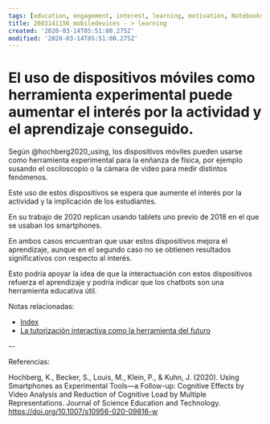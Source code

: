 ```yaml
---
tags: [education, engagement, interest, learning, motivation, Notebooks/education, Notebooks/motivation, workingmemory, chatbot]
title: 2003141156_mobiledevices - > learning
created: '2020-03-14T05:51:00.275Z'
modified: '2020-03-14T05:51:00.275Z'
---
```


# El uso de dispositivos móviles como herramienta experimental puede aumentar el interés por la actividad y el aprendizaje conseguido.

Según @hochberg2020_using, los dispositivos móviles pueden usarse como herramienta experimental para la enñanza de física, por ejemplo susando el osciloscopio o la cámara de video para medir distintos fenómenos.

Este uso de estos dispositivos se espera que aumente el interés por la actividad y la implicación de los estudiantes. 

En su trabajo de 2020 replican usando tablets uno previo de 2018 en el que se usaban los smartphones.

En ambos casos encuentran que usar estos dispositivos mejora el aprendizaje, aunque en el segundo caso no se obtienen resultados significativos con respecto al interés.

Esto podría apoyar la idea de que la interactuación con estos dispositivos refuerza el aprendizaje y podría indicar que los chatbots son una herramienta educativa útil.

Notas relacionadas:


- [Index](_2003101705_index.md)
- [La tutorización interactiva como la herramienta del futuro](2003101700_aprendizaje_interactivo_educacion_futuro.md)

--

Referencias:

Hochberg, K., Becker, S., Louis, M., Klein, P., & Kuhn, J. (2020). Using Smartphones as Experimental Tools—a Follow-up: Cognitive Effects by Video Analysis and Reduction of Cognitive Load by Multiple Representations. Journal of Science Education and Technology. https://doi.org/10.1007/s10956-020-09816-w

